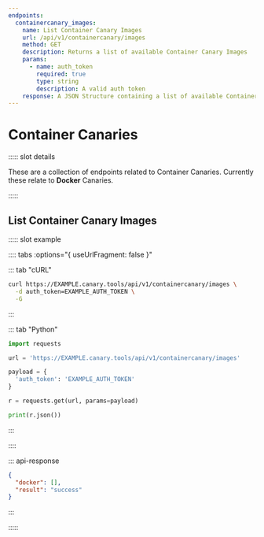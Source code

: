 ```yaml
---
endpoints:
  containercanary_images:
    name: List Container Canary Images
    url: /api/v1/containercanary/images
    method: GET
    description: Returns a list of available Container Canary Images
    params:
      - name: auth_token
        required: true
        type: string
        description: A valid auth token
    response: A JSON Structure containing a list of available Container Canary images.
---
```


# Container Canaries

<APIEndpoints :endpoints="$page.frontmatter.endpoints" :path="$page.regularPath">

::::: slot details

These are a collection of endpoints related to Container Canaries. Currently these relate to **Docker** Canaries.

:::::

</APIEndpoints>

## List Container Canary Images

<APIDetails :endpoint="$page.frontmatter.endpoints.containercanary_images">

::::: slot example

:::: tabs :options="{ useUrlFragment: false }"

::: tab "cURL"

``` bash
curl https://EXAMPLE.canary.tools/api/v1/containercanary/images \
  -d auth_token=EXAMPLE_AUTH_TOKEN \
  -G
```

:::

::: tab "Python"

``` python
import requests

url = 'https://EXAMPLE.canary.tools/api/v1/containercanary/images'

payload = {
  'auth_token': 'EXAMPLE_AUTH_TOKEN'
}

r = requests.get(url, params=payload)

print(r.json())
```

:::

::::


::: api-response
```json
{
  "docker": [],
  "result": "success"
}
```
:::

:::::

</APIDetails>

